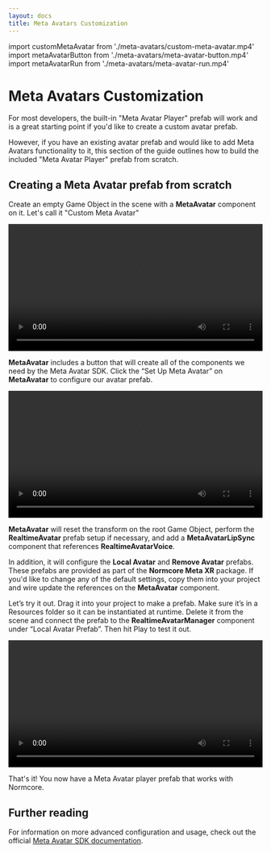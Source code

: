 ```yaml
---
layout: docs
title: Meta Avatars Customization
---
```

import customMetaAvatar from './meta-avatars/custom-meta-avatar.mp4'
import metaAvatarButton from './meta-avatars/meta-avatar-button.mp4'
import metaAvatarRun from './meta-avatars/meta-avatar-run.mp4'

# Meta Avatars Customization
For most developers, the built-in "Meta Avatar Player" prefab will work and is a great starting point if you'd like to create a custom avatar prefab.

However, if you have an existing avatar prefab and would like to add Meta Avatars functionality to it, this section of the guide outlines how to build the included "Meta Avatar Player" prefab from scratch.

## Creating a Meta Avatar prefab from scratch

Create an empty Game Object in the scene with a **MetaAvatar** component on it. Let's call it "Custom Meta Avatar"

<video width="100%" controls><source src={customMetaAvatar} /></video> 

**MetaAvatar** includes a button that will create all of the components we need by the Meta Avatar SDK. Click the “Set Up Meta Avatar” on **MetaAvatar** to configure our avatar prefab.

<video width="100%" controls><source src={metaAvatarButton} /></video> 

**MetaAvatar** will reset the transform on the root Game Object, perform the **RealtimeAvatar** prefab setup if necessary, and add a **MetaAvatarLipSync** component that references **RealtimeAvatarVoice**.

In addition, it will configure the **Local Avatar** and **Remove Avatar** prefabs. These prefabs are provided as part of the **Normcore Meta XR** package. If you'd like to change any of the default settings, copy them into your project and wire update the references on the **MetaAvatar** component.

Let’s try it out. Drag it into your project to make a prefab. Make sure it’s in a Resources folder so it can be instantiated at runtime. Delete it from the scene and connect the prefab to the **RealtimeAvatarManager** component under “Local Avatar Prefab”. Then hit Play to test it out.

<video width="100%" controls><source src={metaAvatarRun} /></video> 

That's it! You now have a Meta Avatar player prefab that works with Normcore.

## Further reading
For information on more advanced configuration and usage, check out the official [Meta Avatar SDK documentation](https://developer.oculus.com/documentation/unity/meta-avatars-overview/).
